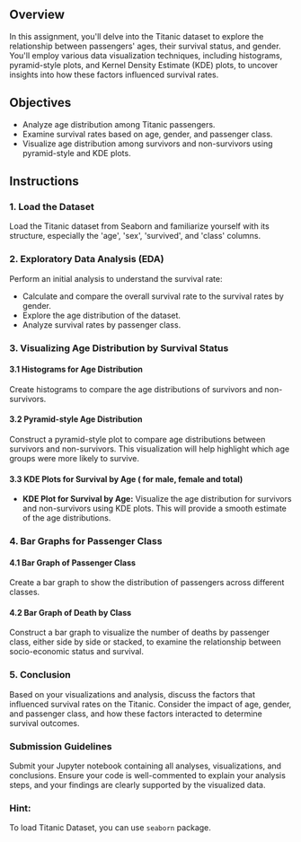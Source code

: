 


## Overview

In this assignment, you'll delve into the Titanic dataset to explore the relationship between passengers' ages, their survival status, and gender. You'll employ various data visualization techniques, including histograms, pyramid-style plots, and Kernel Density Estimate (KDE) plots, to uncover insights into how these factors influenced survival rates.

## Objectives

- Analyze age distribution among Titanic passengers.
- Examine survival rates based on age, gender, and passenger class.
- Visualize age distribution among survivors and non-survivors using pyramid-style and KDE plots.

## Instructions

### 1. Load the Dataset

Load the Titanic dataset from Seaborn and familiarize yourself with its structure, especially the 'age', 'sex', 'survived', and 'class' columns.



### 2. Exploratory Data Analysis (EDA)

Perform an initial analysis to understand the survival rate:

- Calculate and compare the overall survival rate to the survival rates by gender.
- Explore the age distribution of the dataset.
- Analyze survival rates by passenger class.

### 3. Visualizing Age Distribution by Survival Status

#### 3.1 Histograms for Age Distribution

Create histograms to compare the age distributions of survivors and non-survivors.

#### 3.2 Pyramid-style Age Distribution

Construct a pyramid-style plot to compare age distributions between survivors and non-survivors. This visualization will help highlight which age groups were more likely to survive.

#### 3.3 KDE Plots for Survival by Age ( for male, female and total)

- **KDE Plot for Survival by Age:**
Visualize the age distribution for survivors and non-survivors using KDE plots. This will provide a smooth estimate of the age distributions.

### 4. Bar Graphs for Passenger Class

#### 4.1 Bar Graph of Passenger Class

Create a bar graph to show the distribution of passengers across different classes.

#### 4.2 Bar Graph of Death by Class

Construct a bar graph to visualize the number of deaths by passenger class, either side by side or stacked, to examine the relationship between socio-economic status and survival.

### 5. Conclusion

Based on your visualizations and analysis, discuss the factors that influenced survival rates on the Titanic. Consider the impact of age, gender, and passenger class, and how these factors interacted to determine survival outcomes.

### Submission Guidelines

Submit your Jupyter notebook containing all analyses, visualizations, and conclusions. Ensure your code is well-commented to explain your analysis steps, and your findings are clearly supported by the visualized data.


### Hint: 
To load Titanic Dataset, you can use `seaborn` package. 

